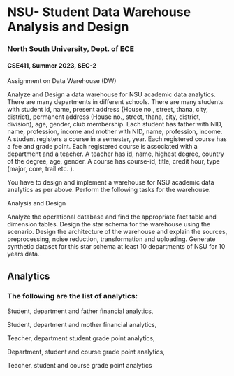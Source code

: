 # NSU- Student Data Warehouse Analysis and Design




### North South University, Dept. of ECE

#### CSE411, Summer 2023, SEC-2

 

Assignment on Data Warehouse (DW)

 

Analyze and Design a data warehouse for NSU academic data analytics. There are many departments in different schools. There are many students with student id, name, present address (House no., street, thana, city, district), permanent address (House no., street, thana, city, district, division), age, gender, club membership. Each student has father with NID, name, profession, income and mother with NID, name, profession, income. A student registers a course in a semester, year. Each registered course has a fee and grade point. Each registered course is associated with a department and a teacher. A teacher has id, name, highest degree, country of the degree, age, gender.  A course has course-id, title, credit hour, type (major, core, trail etc. ).

You have to design and implement a warehouse for NSU academic data analytics as per above. Perform the following tasks for the warehouse.

 

Analysis and Design

Analyze the operational database and find the appropriate fact table and dimension tables. Design the star schema for the warehouse using the scenario.
Design the architecture of the warehouse and explain the sources, preprocessing, noise reduction, transformation and uploading.
Generate synthetic dataset for this star schema at least 10 departments of NSU for 10 years data.


## Analytics

### The following are the list of analytics:

  Student, department and father financial analytics,
  
  Student, department and mother financial analytics,
  
  Teacher, department student grade point analytics,
  
  Department, student and course grade point analytics,
  
  Teacher, student and course grade point analytics
